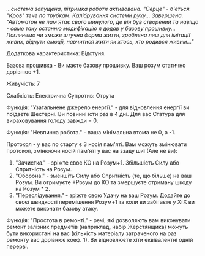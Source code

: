 *...система запущена, пітримка роботи активована. "Серце" - б'ється. "Кров" тече по трубкам. Калібрування системи руху... Завершена. "Автоматон не пам'ятає свого минулого, де він був створений та навіщо - саме таку останню модифікацію я додав у базову прошивку... Поглянемо чи зможе штучна форма життя, зроблена лиш для імітації живих, відчути емоції, навчитися жити як хтось, хто родився живим..."*

Додаткова характеристика: Відстуня.

Базова прошивка - Ви маєте базову прошивку. Ваш розум статично дорівнює +1.

Живучість: 7

Слабкість: Електрична
Супротив: Отрута

Функція: "Узагальнене джерело енергії." - для відновлення енергії ви поїдаєте Шестерні. Ви повинні їсти раз в 4 дні. Для вас Статура для вираховування голоду завжди = 0.

Функція: "Невпинна робота." - ваша мінімальна втома не 0, а -1.

Протокол - у вас по старту є 3 носія пам'яті. Вам можуть змінювати протокол, змінюючи носій пам'яті у вас на ззаду шиї (Але не ви):
1. "Зачистка." - зріжте своє КО на Розум+1. Збільшість Силу або Спритність на Розум.
2. "Оборона." - зменшіть Силу або Спритність (те, що більше) на ваш Розум. Ви отримуєте +Розум до КО та змершуєте отриману шкоду на Розум * 2.
3. "Переслідування." - зріжте свою Удачу на ваш Розум. Додайте до своєї швидкості переміщення Розум+1 та коли ви забігаєте у ХтХ ви можете виконати базову атаку.

Функція: "Простота в ремонті." - речі, які дозволяють вам виконувати ремонт залізних предметів (наприклад, набір Жерстянщика) можуть бути використані на вас (кількість матеріалу затраченого на раз ремонту вас дорівнює коеф. 1). Ви відновлюєте хіти еквівалентні одній перерві.